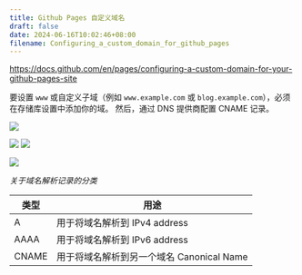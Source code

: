 ```yaml
---
title: Github Pages 自定义域名
draft: false
date: 2024-06-16T10:02:46+08:00
filename: Configuring_a_custom_domain_for_github_pages
---
```


https://docs.github.com/en/pages/configuring-a-custom-domain-for-your-github-pages-site

要设置 `www` 或自定义子域（例如 `www.example.com` 或 `blog.example.com`），必须在存储库设置中添加你的域。 然后，通过 DNS 提供商配置 CNAME 记录。

![](https://img.jacksonwang28.top/2024/06/1d87b2526b600efe583e6f5ad5b943d2.png)

![](https://img.jacksonwang28.top/2024/06/db10a257fe7da679db3ec737c765df2a.png)
![](https://img.jacksonwang28.top/2024/06/bc63044c346688d59471efa374a4ba22.png)

![](https://img.jacksonwang28.top/2024/06/2ecb7ed66a8bc0d395b9bc5d93ae4fd2.png)

*关于域名解析记录的分类*

| 类型    | 用途                           |
| ----- | ---------------------------- |
| A     | 用于将域名解析到 IPv4 address        |
| AAAA  | 用于将域名解析到 IPv6 address        |
| CNAME | 用于将域名解析到另一个域名 Canonical Name |
